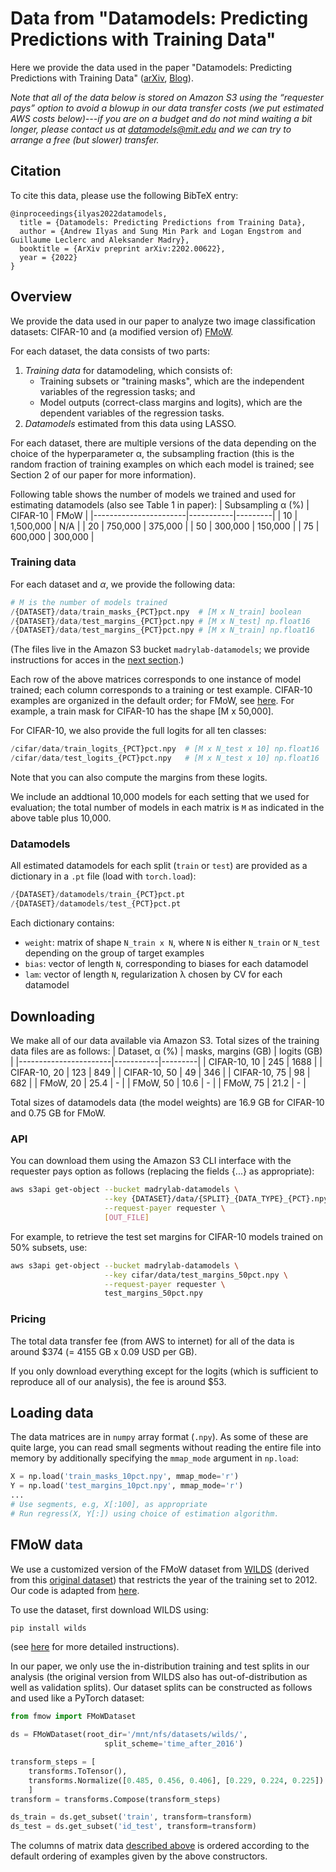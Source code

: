 # Data from "Datamodels: Predicting Predictions with Training Data"

Here we provide the data used in the paper "Datamodels: Predicting Predictions with Training Data" ([arXiv](https://arxiv.org/abs/2202.00622), [Blog](https://gradientscience.org/datamodels)).

*Note that all of the data below is stored on Amazon S3  using the “requester pays” option to avoid a blowup in our data transfer costs (we put estimated AWS costs below)---if you are on a budget and do not mind waiting a bit longer, please contact us at datamodels@mit.edu and we can try to arrange a free (but slower) transfer.*

## Citation
To cite this data, please use the following BibTeX entry:
```
@inproceedings{ilyas2022datamodels,
  title = {Datamodels: Predicting Predictions from Training Data},
  author = {Andrew Ilyas and Sung Min Park and Logan Engstrom and Guillaume Leclerc and Aleksander Madry},
  booktitle = {ArXiv preprint arXiv:2202.00622},
  year = {2022}
}
```

## Overview
We provide the data used in our paper to analyze two image classification datasets: CIFAR-10 and (a modified version of) [FMoW](https://wilds.stanford.edu/datasets/#fmow).

For each dataset, the data consists of two parts:
1. *Training data* for datamodeling, which consists of:
     * Training subsets or "training masks", which are the independent variables of the regression tasks; and
     * Model outputs (correct-class margins and logits), which are the
dependent variables of the regression tasks.
2. *Datamodels* estimated from this data using LASSO.

For each dataset, there are multiple versions of the data depending on the choice of the hyperparameter &alpha;, the subsampling fraction (this is the random fraction of training examples on which each model is trained; see Section 2 of our paper for more information).

Following table shows the number of models we trained and used for estimating datamodels (also see Table 1 in paper):
| Subsampling &alpha; (%) | CIFAR-10  | FMoW    |
|-----------------------|-----------|---------|
| 10                   | 1,500,000 | N/A     |
| 20                   | 750,000   | 375,000 |
| 50                   | 300,000   | 150,000 |
| 75                  | 600,000   | 300,000 |


### Training data
For each dataset and $\alpha$, we provide the following data:

```python
# M is the number of models trained
/{DATASET}/data/train_masks_{PCT}pct.npy  # [M x N_train] boolean
/{DATASET}/data/test_margins_{PCT}pct.npy # [M x N_test] np.float16
/{DATASET}/data/test_margins_{PCT}pct.npy # [M x N_train] np.float16
```
(The files live in the Amazon S3 bucket `madrylab-datamodels`; we provide instructions for acces in the <a href="#downloading">next section</a>.)

Each row of the above matrices corresponds to one instance of model trained; each column corresponds to a training or test example.
CIFAR-10 examples are organized in the default order; for FMoW, see <a href="#fmow-data">here</a>.
For example, a train mask for CIFAR-10 has the shape [M x 50,000].

For CIFAR-10, we also provide the full logits for all ten classes:
```python
/cifar/data/train_logits_{PCT}pct.npy  # [M x N_test x 10] np.float16
/cifar/data/test_logits_{PCT}pct.npy   # [M x N_test x 10] np.float16
```
Note that you can also compute the margins from these logits.

We include an addtional 10,000 models for each setting that we used for evaluation; the total number of models in each matrix is `M` as indicated in the above table plus 10,000.

### Datamodels
All estimated datamodels for each split (`train` or `test`) are provided as a dictionary in a `.pt` file (load with `torch.load`):
```python
/{DATASET}/datamodels/train_{PCT}pct.pt
/{DATASET}/datamodels/test_{PCT}pct.pt
```

Each dictionary contains:
* `weight`: matrix of shape `N_train x N`, where `N` is either `N_train` or `N_test` depending on the group of target examples
* `bias`: vector of length `N`, corresponding to biases for each datamodel
* `lam`: vector of length `N`, regularization &lambda; chosen by CV for each datamodel

## Downloading
We make all of our data available via Amazon S3.
Total sizes of the training data files are as follows:
| Dataset, 	&alpha; (%) | masks, margins (GB) |  logits (GB) |
|-----------------------|-----------|---------|
| CIFAR-10, 10           | 245 | 1688 |
| CIFAR-10, 20           | 123 | 849 |
| CIFAR-10, 50           | 49 | 346 |
| CIFAR-10, 75           | 98 | 682 |
| FMoW, 20           | 25.4 | -  |
| FMoW, 50           | 10.6 | -  |
| FMoW, 75           | 21.2 | -  |

Total sizes of datamodels data (the model weights) are 16.9 GB for CIFAR-10 and 0.75 GB for FMoW.

### API
You can download them using the Amazon S3 CLI interface with the requester pays option as follows (replacing the fields {...} as appropriate):
```bash
aws s3api get-object --bucket madrylab-datamodels \
                     --key {DATASET}/data/{SPLIT}_{DATA_TYPE}_{PCT}.npy \
                     --request-payer requester \
                     [OUT_FILE]
```

For example, to retrieve the test set margins for CIFAR-10 models trained on 50% subsets, use:
```bash
aws s3api get-object --bucket madrylab-datamodels \
                     --key cifar/data/test_margins_50pct.npy \
                     --request-payer requester \
                     test_margins_50pct.npy
```

### Pricing
The total data transfer fee (from AWS to internet) for all of the data is around $374 (= 4155 GB x 0.09 USD per GB).

If you only download everything except for the logits (which is sufficient to reproduce all of our analysis), the fee is around $53.

## Loading data

The data matrices are in `numpy` array format (`.npy`).
As some of these are quite large, you can read small segments without reading the entire file into memory
by additionally specifying the `mmap_mode` argument in `np.load`:
```python
X = np.load('train_masks_10pct.npy', mmap_mode='r')
Y = np.load('test_margins_10pct.npy', mmap_mode='r')
...
# Use segments, e.g, X[:100], as appropriate
# Run regress(X, Y[:]) using choice of estimation algorithm.
```

## FMoW data

We use a customized version of the FMoW dataset from [WILDS](https://wilds.stanford.edu/datasets/#fmow) (derived from this [original dataset](https://arxiv.org/abs/1711.07846)) that restricts the year of the training set to 2012. Our code is adapted from [here](https://github.com/p-lambda/wilds/blob/main/wilds/datasets/fmow_dataset.py).

To use the dataset, first download WILDS using:
```bash
pip install wilds
```
(see [here](https://github.com/p-lambda/wilds#installation) for more detailed instructions).

In our paper, we only use the in-distribution training and test splits in our analysis (the original version from WILDS also has out-of-distribution as well as validation splits).
Our dataset splits can be constructed as follows and used like a PyTorch dataset:
```python
from fmow import FMoWDataset

ds = FMoWDataset(root_dir='/mnt/nfs/datasets/wilds/',
                     split_scheme='time_after_2016')

transform_steps = [
    transforms.ToTensor(),
    transforms.Normalize([0.485, 0.456, 0.406], [0.229, 0.224, 0.225])
    ]
transform = transforms.Compose(transform_steps)

ds_train = ds.get_subset('train', transform=transform)
ds_test = ds.get_subset('id_test', transform=transform)
```

The columns of matrix data <a href="#training-data">described above</a> is ordered according to the default ordering of examples given by the above constructors.
